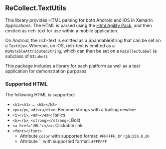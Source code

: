 ## ReCollect.TextUtils

This library provides HTML parsing for both Android and iOS in Xamarin Applications.
The HTML is parsed using the [Html Agility Pack](http://htmlagilitypack.codeplex.com/), 
and then emitted as rich-text for use within a mobile application.

On Android, the rich-text is emitted as a SpannableString that can be set on
a `TextView`. Whereas, on iOS, rich-text is emitted as a `NSMutableAttributedString`,
which can then be set on a `ReCollectLabel` (a subclass of `UILabel`).

This package includes a library for each platform as well as a test
application for demonstration purposes.

### Supported HTML

The following HTML is supported:
* `<h1><h1>` ... `<h5></h5>`
* `<p></p>`, `<div></div>`: Become strings with a trailing newline
* `<i></i>`, `<em></em>`: Italics
* `<b></b>`, `<strong></strong>`: Bold
* `<a href="URL"></a>`: Clickable link
* `<font></font>`
  * Attribute `color` with supported format: `#FFFFFF`, or `rgb(255,0,0)`
  * Attribute `` with supported format: `#FFFFFF`

